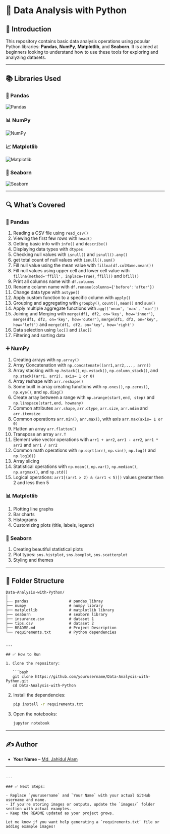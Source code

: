 # 🐍 Data Analysis with Python

## 📌 Introduction

This repository contains basic data analysis operations using popular Python libraries: **Pandas**, **NumPy**, **Matplotlib**, and **Seaborn**. It is aimed at beginners looking to understand how to use these tools for exploring and analyzing datasets.

---

## 📚 Libraries Used

### 🐼 Pandas  
![Pandas](https://upload.wikimedia.org/wikipedia/commons/e/ed/Pandas_logo.svg)

### 📊 NumPy  
![NumPy](https://upload.wikimedia.org/wikipedia/commons/3/31/NumPy_logo_2020.svg)

### 📈 Matplotlib  
![Matplotlib](https://upload.wikimedia.org/wikipedia/commons/8/84/Matplotlib_icon.svg)

### 🌊 Seaborn  
![Seaborn](https://seaborn.pydata.org/_static/logo-wide-lightbg.svg)

---

## 🔍 What’s Covered

### 📌 Pandas
1. Reading a CSV file using `read_csv()`
2. Viewing the first few rows with `head()`
3. Getting basic info with `info()` and `describe()`
4. Displaying data types with `dtypes`
5. Checking null values with `isnull()` and `isnull().any()`
6. get total count of null values with `isnull().sum()`
7. Fill null value using the mean value with `fillna(df.colName.mean())`
8. Fill null values using upper cell and lower cell value with `fillna(method='ffill', inplace=True)`, `ffill()` and `bfill()`
9. Print all columns name with `df.columns`
10. Rename column name with `df.rename(columns={'before':'after'})`
11. Change data type with `astype()`
12. Apply custom function to a specific column with `apply()`
13. Grouping and aggregating with `groupby()`, `count()`, `mean()` and `sum()`
14. Apply multiple aggregate functions with `agg(['mean', 'max', 'min'])`
15.  Joining and Merging with `merge(df1, df2, on='key', how='inner')`, `merge(df1, df2, on='key', how='outer')`, `merge(df1, df2, on='key', how='left')` and `merge(df1, df2, on='key', how='right')`
16. Data selection using `loc[]` and `iloc[]`
17. Filtering and sorting data

### ➕ NumPy
1. Creating arrays with `np.array()`
2. Array Concatenation with `np.concatenate((arr1,arr2,..., arrn))`
3. Array stacking with `np.hstack()`, `np.vstack()`, `np.column_stack()`, and `np.stack((arr1, arr2), axis= 1 or 0)`
4. Array reshape with `arr.reshape()`
5. Some built in array creating functions with `np.ones()`, `np.zeros()`, `np.eye()`, and `np.diag()`
6. Create array between a range with `np.arange(start,end, step)` and `np.linspace(start,end, howmany)`
7. Common attributes `arr.shape`, `arr.dtype`, `arr.size`, `arr.ndim` and `arr.itemsize`
8. Common operations `arr.min()`, `arr.max()`, with axis `arr.max(axis= 1 or 0)`
9. Flatten an array `arr.flatten()`
10. Transpose an array `arr.T`
12. Element wise vector operations with `arr1 + arr2`, `arr1 - arr2`, `arr1 * arr2` and `arr1 / arr2`
13. Common math operations with `np.sqrt(arr)`, `np.sin()`, `np.log()` and `np.log10()`
14. Array slicing
15. Statistical operations with `np.mean()`, `np.var()`, `np.median()`, `np.argmax()`, and `np.std()`
16. Logical operations: `arr1[(arr1 > 2) & (arr1 < 5)])` values greater then 2 and less then 5

### 📊 Matplotlib
1. Plotting line graphs
2. Bar charts
3. Histograms
4. Customizing plots (title, labels, legend)

### 🌊 Seaborn
1. Creating beautiful statistical plots
2. Plot types: `sns.histplot`, `sns.boxplot`, `sns.scatterplot`
3. Styling and themes

---

## 📁 Folder Structure

```text
Data-Analysis-with-Python/
│
├── pandas                  # pandas libray
├── numpy                   # numpy library
├── matplotlib              # matplotlib library
├── seaborn                 # seaborn library
├── insurance.csv           # dataset 1
├── tips.csv                # dataset 2
├── README.md               # Project Description
└── requirements.txt        # Python dependencies


---

## ✅ How to Run

1. Clone the repository:

   ```bash
   git clone https://github.com/yourusername/Data-Analysis-with-Python.git
   cd Data-Analysis-with-Python
   ```

2. Install the dependencies:

   ```bash
   pip install -r requirements.txt
   ```

3. Open the notebooks:

   ```bash
   jupyter notebook
   ```

---

## ✍️ Author

* **Your Name** – [Md. Jahidul Alam](https://github.com/jahidsagar)

---

```

---

### ✅ Next Steps:

- Replace `yourusername` and `Your Name` with your actual GitHub username and name.
- If you're storing images or outputs, update the `images/` folder section with actual examples.
- Keep the README updated as your project grows.

Let me know if you want help generating a `requirements.txt` file or adding example images!
```
